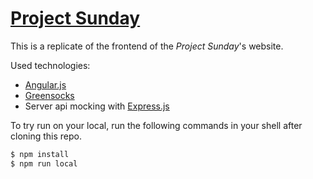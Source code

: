 # [Project Sunday](http://projectsunday.net)
This is a replicate of the frontend of the *Project Sunday*'s website.

Used technologies:
- [Angular.js](https://angularjs.org/)
- [Greensocks](https://github.com/greensock/GreenSock-JS)
- Server api mocking with [Express.js](https://expressjs.com/)

To try run on your local, run the following commands in your shell after cloning this repo.
```sh
$ npm install
$ npm run local
```